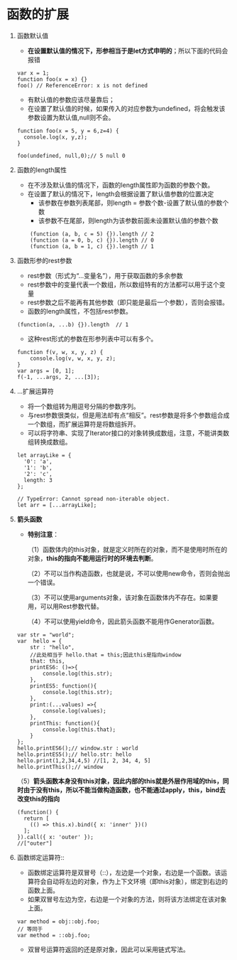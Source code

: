# 函数的扩展

1. 函数默认值
    - **在设置默认值的情况下，形参相当于是let方式申明的**；所以下面的代码会报错
    ```
    var x = 1;
    function foo(x = x) {}
    foo() // ReferenceError: x is not defined
    ```
    - 有默认值的参数应该尽量靠后；
    - 在设置了默认值的时候，如果传入的对应参数为undefined，将会触发该参数设置为默认值,null则不会。
    ```
    function foo(x = 5, y = 6,z=4) {
      console.log(x, y,z);
    }

    foo(undefined, null,0);// 5 null 0
    ```

2. 函数的length属性
    - 在不涉及默认值的情况下，函数的length属性即为函数的参数个数。
    - 在设置了默认的情况下，length会根据设置了默认值参数的位置决定
        - 该参数在参数列表尾部，则length = 参数个数-设置了默认值的参数个数
        - 该参数不在尾部，则length为该参数前面未设置默认值的参数个数
    ```
        (function (a, b, c = 5) {}).length // 2
        (function (a = 0, b, c) {}).length // 0
        (function (a, b = 1, c) {}).length // 1
    ```

3. 函数形参的rest参数
    - rest参数（形式为“...变量名”），用于获取函数的多余参数
    - rest参数中的变量代表一个数组，所以数组特有的方法都可以用于这个变量
    - rest参数之后不能再有其他参数（即只能是最后一个参数），否则会报错。
    - 函数的length属性，不包括rest参数。
    ```
    (function(a, ...b) {}).length  // 1
    ```
    - 这种rest形式的参数在形参列表中可以有多个。
    ```
    function f(v, w, x, y, z) { 
        console.log(v, w, x, y, z);
    }
    var args = [0, 1];
    f(-1, ...args, 2, ...[3]);
    ```

4. ...扩展运算符
    - 将一个数组转为用逗号分隔的参数序列。
    - 与rest参数很类似，但是用法却有点“相反”。rest参数是将多个参数组合成一个数组，而扩展运算符是将数组拆开。
    - 可以将字符串、实现了Iterator接口的对象转换成数组，注意，不能讲类数组转换成数组。
    ```
    let arrayLike = {
      '0': 'a',
      '1': 'b',
      '2': 'c',
      length: 3
    };

    // TypeError: Cannot spread non-iterable object.
    let arr = [...arrayLike];
    ```

4. **箭头函数**
    - **特别注意**：
    
        （1）函数体内的this对象，就是定义时所在的对象，而不是使用时所在的对象，**this的指向不能用运行时的环境去判断**。
        
        （2）不可以当作构造函数，也就是说，不可以使用new命令，否则会抛出一个错误。
        
        （3）不可以使用arguments对象，该对象在函数体内不存在。如果要用，可以用Rest参数代替。
        
        （4）不可以使用yield命令，因此箭头函数不能用作Generator函数。
    ```
    var str = "world";
    var  hello = {
        str : "hello",
        //此处相当于 hello.that = this;因此this是指向window
        that: this,
        printES6: ()=>{
            console.log(this.str);
        },
        printES5: function(){
            console.log(this.str);
        },
        print:(...values) =>{
            console.log(values);
        },
        printThis: function(){
            console.log(this.that);
        }
    };
    hello.printES6();// window.str : world
    hello.printES5();// hello.str: hello
    hello.print(1,2,34,4,5) //[1, 2, 34, 4, 5]
    hello.printThis();// window
    ```
    （5）**箭头函数本身没有this对象，因此内部的this就是外层作用域的this，同时由于没有this，所以不能当做构造函数，也不能通过apply，this，bind去改变this的指向**
    ```
    (function() {
      return [
        (() => this.x).bind({ x: 'inner' })()
      ];
    }).call({ x: 'outer' });
    //["outer"]
    ```
5. 函数绑定运算符::
    - 函数绑定运算符是双冒号（::），左边是一个对象，右边是一个函数。该运算符会自动将左边的对象，作为上下文环境（即this对象），绑定到右边的函数上面。
    - 如果双冒号左边为空，右边是一个对象的方法，则将该方法绑定在该对象上面。
    ```
    var method = obj::obj.foo;
    // 等同于
    var method = ::obj.foo;
    ```
    - 双冒号运算符返回的还是原对象，因此可以采用链式写法。